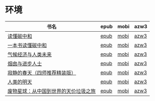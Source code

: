 # 环境

| 书名 | epub | mobi | azw3 |
| --- | --- | --- | --- |
| [读懂碳中和](http://ct.dalanmei.com/f/31084289-570175634-e54034) | [epub](http://ct.dalanmei.com/f/31084289-570175634-e54034) | [mobi](http://ct.dalanmei.com/f/31084289-570301918-e57524) | [azw3](http://ct.dalanmei.com/f/31084289-570371236-84a6ba) |
| [一本书读懂碳中和](None) | [epub](None) | [mobi](None) | [azw3](None) |
| [气候经济与人类未来](http://ct.dalanmei.com/f/31084289-570107930-76694b) | [epub](http://ct.dalanmei.com/f/31084289-570107930-76694b) | [mobi](http://ct.dalanmei.com/f/31084289-570257488-c88e3c) | [azw3](http://ct.dalanmei.com/f/31084289-571415759-56ad9b) |
| [烟囱与进步人士](http://ct.dalanmei.com/f/31084289-570108865-83dfb6) | [epub](http://ct.dalanmei.com/f/31084289-570108865-83dfb6) | [mobi](http://ct.dalanmei.com/f/31084289-570259530-82b9ce) | [azw3](http://ct.dalanmei.com/f/31084289-571416626-03043b) |
| [寂静的春天（四师推荐精装版）](http://ct.dalanmei.com/f/31084289-571606176-9494bc) | [epub](http://ct.dalanmei.com/f/31084289-571606176-9494bc) | [mobi](http://ct.dalanmei.com/f/31084289-571736534-9694a0) | [azw3](http://ct.dalanmei.com/f/31084289-571914866-228090) |
| [人类的明天](http://ct.dalanmei.com/f/31084289-571552047-4ed11f) | [epub](http://ct.dalanmei.com/f/31084289-571552047-4ed11f) | [mobi](http://ct.dalanmei.com/f/31084289-571879916-5aa4c7) | [azw3](http://ct.dalanmei.com/f/31084289-572069180-41e685) |
| [废物星球：从中国到世界的天价垃圾之旅](None) | [epub](None) | [mobi](None) | [azw3](None) |
